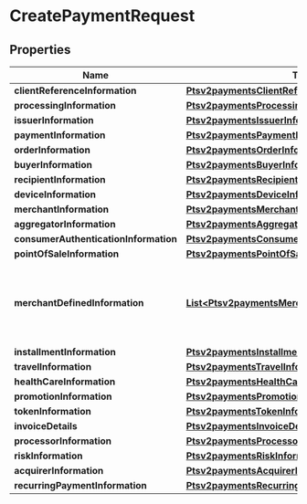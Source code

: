 
# CreatePaymentRequest

## Properties
Name | Type | Description | Notes
------------ | ------------- | ------------- | -------------
**clientReferenceInformation** | [**Ptsv2paymentsClientReferenceInformation**](Ptsv2paymentsClientReferenceInformation.md) |  |  [optional]
**processingInformation** | [**Ptsv2paymentsProcessingInformation**](Ptsv2paymentsProcessingInformation.md) |  |  [optional]
**issuerInformation** | [**Ptsv2paymentsIssuerInformation**](Ptsv2paymentsIssuerInformation.md) |  |  [optional]
**paymentInformation** | [**Ptsv2paymentsPaymentInformation**](Ptsv2paymentsPaymentInformation.md) |  |  [optional]
**orderInformation** | [**Ptsv2paymentsOrderInformation**](Ptsv2paymentsOrderInformation.md) |  |  [optional]
**buyerInformation** | [**Ptsv2paymentsBuyerInformation**](Ptsv2paymentsBuyerInformation.md) |  |  [optional]
**recipientInformation** | [**Ptsv2paymentsRecipientInformation**](Ptsv2paymentsRecipientInformation.md) |  |  [optional]
**deviceInformation** | [**Ptsv2paymentsDeviceInformation**](Ptsv2paymentsDeviceInformation.md) |  |  [optional]
**merchantInformation** | [**Ptsv2paymentsMerchantInformation**](Ptsv2paymentsMerchantInformation.md) |  |  [optional]
**aggregatorInformation** | [**Ptsv2paymentsAggregatorInformation**](Ptsv2paymentsAggregatorInformation.md) |  |  [optional]
**consumerAuthenticationInformation** | [**Ptsv2paymentsConsumerAuthenticationInformation**](Ptsv2paymentsConsumerAuthenticationInformation.md) |  |  [optional]
**pointOfSaleInformation** | [**Ptsv2paymentsPointOfSaleInformation**](Ptsv2paymentsPointOfSaleInformation.md) |  |  [optional]
**merchantDefinedInformation** | [**List&lt;Ptsv2paymentsMerchantDefinedInformation&gt;**](Ptsv2paymentsMerchantDefinedInformation.md) | The object containing the custom data that the merchant defines.  |  [optional]
**installmentInformation** | [**Ptsv2paymentsInstallmentInformation**](Ptsv2paymentsInstallmentInformation.md) |  |  [optional]
**travelInformation** | [**Ptsv2paymentsTravelInformation**](Ptsv2paymentsTravelInformation.md) |  |  [optional]
**healthCareInformation** | [**Ptsv2paymentsHealthCareInformation**](Ptsv2paymentsHealthCareInformation.md) |  |  [optional]
**promotionInformation** | [**Ptsv2paymentsPromotionInformation**](Ptsv2paymentsPromotionInformation.md) |  |  [optional]
**tokenInformation** | [**Ptsv2paymentsTokenInformation**](Ptsv2paymentsTokenInformation.md) |  |  [optional]
**invoiceDetails** | [**Ptsv2paymentsInvoiceDetails**](Ptsv2paymentsInvoiceDetails.md) |  |  [optional]
**processorInformation** | [**Ptsv2paymentsProcessorInformation**](Ptsv2paymentsProcessorInformation.md) |  |  [optional]
**riskInformation** | [**Ptsv2paymentsRiskInformation**](Ptsv2paymentsRiskInformation.md) |  |  [optional]
**acquirerInformation** | [**Ptsv2paymentsAcquirerInformation**](Ptsv2paymentsAcquirerInformation.md) |  |  [optional]
**recurringPaymentInformation** | [**Ptsv2paymentsRecurringPaymentInformation**](Ptsv2paymentsRecurringPaymentInformation.md) |  |  [optional]



